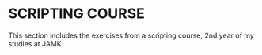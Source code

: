 # SCRIPTING COURSE

This section includes the exercises from a scripting course, 2nd year of my studies at JAMK.
